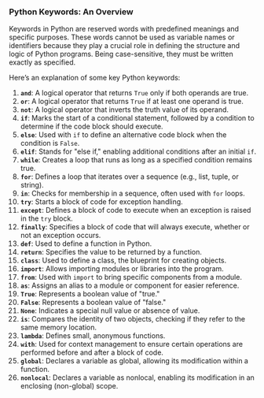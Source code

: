 ### Python Keywords: An Overview

Keywords in Python are reserved words with predefined meanings and specific purposes. These words cannot be used as variable names or identifiers because they play a crucial role in defining the structure and logic of Python programs. Being case-sensitive, they must be written exactly as specified.

Here’s an explanation of some key Python keywords:

1. **`and`**: A logical operator that returns `True` only if both operands are true.  
2. **`or`**: A logical operator that returns `True` if at least one operand is true.  
3. **`not`**: A logical operator that inverts the truth value of its operand.  
4. **`if`**: Marks the start of a conditional statement, followed by a condition to determine if the code block should execute.  
5. **`else`**: Used with `if` to define an alternative code block when the condition is `False`.  
6. **`elif`**: Stands for "else if," enabling additional conditions after an initial `if`.  
7. **`while`**: Creates a loop that runs as long as a specified condition remains true.  
8. **`for`**: Defines a loop that iterates over a sequence (e.g., list, tuple, or string).  
9. **`in`**: Checks for membership in a sequence, often used with `for` loops.  
10. **`try`**: Starts a block of code for exception handling.  
11. **`except`**: Defines a block of code to execute when an exception is raised in the `try` block.  
12. **`finally`**: Specifies a block of code that will always execute, whether or not an exception occurs.  
13. **`def`**: Used to define a function in Python.  
14. **`return`**: Specifies the value to be returned by a function.  
15. **`class`**: Used to define a class, the blueprint for creating objects.  
16. **`import`**: Allows importing modules or libraries into the program.  
17. **`from`**: Used with `import` to bring specific components from a module.  
18. **`as`**: Assigns an alias to a module or component for easier reference.  
19. **`True`**: Represents a boolean value of "true."  
20. **`False`**: Represents a boolean value of "false."  
21. **`None`**: Indicates a special null value or absence of value.  
22. **`is`**: Compares the identity of two objects, checking if they refer to the same memory location.  
23. **`lambda`**: Defines small, anonymous functions.  
24. **`with`**: Used for context management to ensure certain operations are performed before and after a block of code.  
25. **`global`**: Declares a variable as global, allowing its modification within a function.  
26. **`nonlocal`**: Declares a variable as nonlocal, enabling its modification in an enclosing (non-global) scope.
